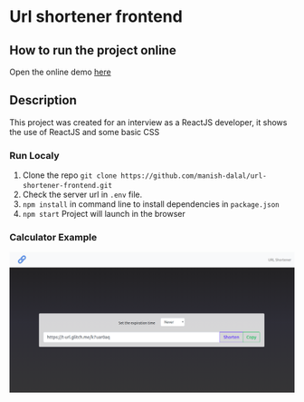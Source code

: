 # Url shortener frontend

## How to run the project online

Open the online demo [here](https://manish-dalal.github.io/url-shortener-frontend)

## Description

This project was created for an interview as a ReactJS developer, it shows the use of ReactJS and some basic CSS

### Run Localy

1. Clone the repo `git clone https://github.com/manish-dalal/url-shortener-frontend.git`
2. Check the server url in `.env` file.
3. `npm install` in command line to install dependencies in `package.json`
4. `npm start` Project will launch in the browser

### Calculator Example

<img src="logo.png">
